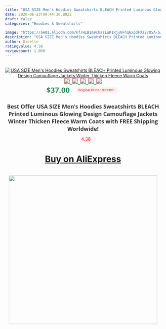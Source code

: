```yaml
---
title: "USA SIZE Men's Hoodies Sweatshirts BLEACH Printed Luminous Glowing Design Camouflage Jackets Winter Thicken Fleece Warm Coats"
date: 2020-06-23T09:44:36.892Z
draft: false
categories: "Hoodies & Sweatshirts"

image: "https://ae01.alicdn.com/kf/HLB1m9ckazLuK1Rjy0Fhq6xpdFXay/USA-SIZE-Men-s-Hoodies-Sweatshirts-BLEACH-Printed-Luminous-Glowing-Design-Camouflage-Jackets-Winter-Thicken-Fleece.jpg"
description: "USA SIZE Men's Hoodies Sweatshirts BLEACH Printed Luminous Glowing Design Camouflage Jackets Winter Thicken Fleece Warm Coats"
author: Giselle
ratingvalue: 4.38
reviewcount: 1.000
---
```

<br>
<div style="text-align: center;">
<a href="https://s.click.aliexpress.com/e/_ADo26h" target="_blank" rel="nofollow noopener noreferrer"><img alt="USA SIZE Men's Hoodies Sweatshirts BLEACH Printed Luminous Glowing Design Camouflage Jackets Winter Thicken Fleece Warm Coats" class="magnifier-image" src="https://ae01.alicdn.com/kf/HLB1m9ckazLuK1Rjy0Fhq6xpdFXay/USA-SIZE-Men-s-Hoodies-Sweatshirts-BLEACH-Printed-Luminous-Glowing-Design-Camouflage-Jackets-Winter-Thicken-Fleece.jpg_640x640.jpg">
<br>
<img style="border:1px solid salmon" src="https://ae01.alicdn.com/kf/HLB1m9ckazLuK1Rjy0Fhq6xpdFXay/USA-SIZE-Men-s-Hoodies-Sweatshirts-BLEACH-Printed-Luminous-Glowing-Design-Camouflage-Jackets-Winter-Thicken-Fleece.jpg_120x120.jpg">&nbsp;&nbsp;<img style="border:1px solid salmon" src="https://ae01.alicdn.com/kf/HTB1l6YmphPI8KJjSspfq6ACFXXaU/USA-SIZE-Men-s-Hoodies-Sweatshirts-BLEACH-Printed-Luminous-Glowing-Design-Camouflage-Jackets-Winter-Thicken-Fleece.jpg_120x120.jpg">&nbsp;&nbsp;<img style="border:1px solid salmon" src="https://ae01.alicdn.com/kf/HTB1IdVdXhWYBuNjy1zkq6xGGpXa3/USA-SIZE-Men-s-Hoodies-Sweatshirts-BLEACH-Printed-Luminous-Glowing-Design-Camouflage-Jackets-Winter-Thicken-Fleece.jpg_120x120.jpg">&nbsp;&nbsp;<img style="border:1px solid salmon" src="https://ae01.alicdn.com/kf/HTB1pdswfBfM8KJjSZFOq6xr5XXaR/USA-SIZE-Men-s-Hoodies-Sweatshirts-BLEACH-Printed-Luminous-Glowing-Design-Camouflage-Jackets-Winter-Thicken-Fleece.jpg_120x120.jpg">&nbsp;&nbsp;<img style="border:1px solid salmon" src="https://ae01.alicdn.com/kf/HTB1Eu58ePgy_uJjSZSyq6zqvVXaV/USA-SIZE-Men-s-Hoodies-Sweatshirts-BLEACH-Printed-Luminous-Glowing-Design-Camouflage-Jackets-Winter-Thicken-Fleece.jpg_120x120.jpg"></a></div><br0>
<div style="text-align: center;"><span style="background-color: white; border: 0px; box-sizing: border-box; color: seagreen; display: inline-block; font-family: &quot;open sans&quot; , &quot;arial&quot; , &quot;helvetica&quot; , sans-serif , &quot;heiti&quot;; font-size: 24px; font-stretch: inherit; font-weight: 700; line-height: inherit; margin: 0px 10px 0px 0px; padding: 0px; vertical-align: middle;">$37.00 </span>
<span style="background: rgb(255 , 241 , 241); border-radius: 3px; border: 0px; box-sizing: border-box; color: #ff4747; display: inline-block; font-family: inherit; font-size: 12px; font-stretch: inherit; font-style: inherit; font-variant: inherit; font-weight: 600; line-height: inherit; margin: 0px; padding: 2px 5px; transform: scale(0.9); vertical-align: middle;">Original Price : <b style="text-decoration: line-through;">$37.00 </b> &nbsp;&nbsp;</span></div>
<h1 style="color: #333333; display: inline-block; font-family: &quot;open sans&quot; , &quot;arial&quot; , &quot;helvetica&quot; , sans-serif , &quot;heiti&quot;; font-size: 18px; font-stretch: inherit; font-weight: 700; text-align: center;">Best Offer USA SIZE Men's Hoodies Sweatshirts BLEACH Printed Luminous Glowing Design Camouflage Jackets Winter Thicken Fleece Warm Coats with FREE Shipping Worldwide!</h1>
<div style="color: #ff4747; text-align: center;">
<img src="https://4.bp.blogspot.com/-M0ZcTcb-5uY/XleCXlxnR4I/AAAAAAAAAEc/OrjgMkXV1oMQFaCRZj5HQwOCBcu3w1FegCPcBGAYYCw/s1600/star.png" style="height: 15px;">&nbsp;<b>4.38</b></div>
<div class="button_cont" align="center"><a class="buynow_a" href="https://s.click.aliexpress.com/e/_ADo26h" target="_blank" rel="nofollow noopener noreferrer"><H1>Buy on AliExpress</H1></a></div><br>
<div class="separator" style="clear: both; text-align: center;">
<img src="https://lh3.googleusercontent.com/-pTy5HemUv9M/XlePHvY0dAI/AAAAAAAAAE4/0nX5iRUoIWY8eMW9Dpxeirr157OZliDIgCLcBGAsYHQ/s1600/badge.gif" width="480">
</div>
